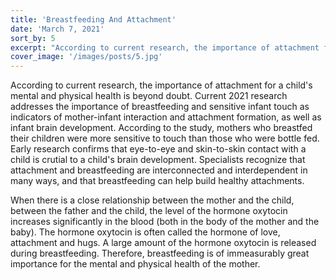 ```yaml
---
title: 'Breastfeeding And Attachment'
date: 'March 7, 2021'
sort_by: 5
excerpt: "According to current research, the importance of attachment for a child's mental and physical health is beyond doubt."
cover_image: '/images/posts/5.jpg'
---
```


According to current research, the importance of attachment for a child's mental and physical health is beyond doubt. Current 2021 research addresses the importance of breastfeeding and sensitive infant touch as indicators of mother-infant interaction and attachment formation, as well as infant brain development. According to the study, mothers who breastfed their children were more sensitive to touch than those who were bottle fed. Early research confirms that eye-to-eye and skin-to-skin contact with a child is crutial to a child's brain development. Specialists recognize that attachment and breastfeeding are interconnected and interdependent in many ways, and that breastfeeding can help build healthy attachments.

When there is a close relationship between the mother and the child, between the father and the child, the level of the hormone oxytocin increases significantly in the blood (both in the body of the mother and the baby). The hormone oxytocin is often called the hormone of love, attachment and hugs. A large amount of the hormone oxytocin is released during breastfeeding. Therefore, breastfeeding is of immeasurably great importance for the mental and physical health of the mother.



